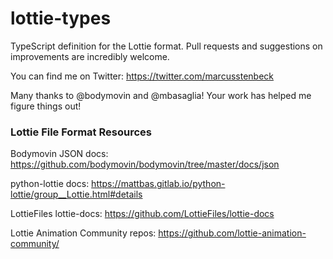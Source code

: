 # lottie-types
TypeScript definition for the Lottie format. Pull requests and suggestions on improvements are incredibly welcome.

You can find me on Twitter: https://twitter.com/marcusstenbeck

Many thanks to @bodymovin and @mbasaglia! Your work has helped me figure things out!

### Lottie File Format Resources

Bodymovin JSON docs: https://github.com/bodymovin/bodymovin/tree/master/docs/json

python-lottie docs: https://mattbas.gitlab.io/python-lottie/group__Lottie.html#details

LottieFiles lottie-docs: https://github.com/LottieFiles/lottie-docs

Lottie Animation Community repos: https://github.com/lottie-animation-community/
